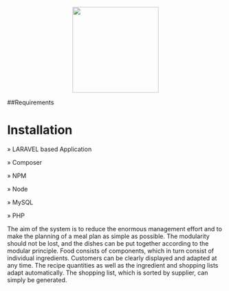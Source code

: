 <p align="center"><img src="https://cateringchef.de/img/LogoOpen.png" width="200"></p>

##Requirements
<h1>Installation</h1>
<p>&raquo; LARAVEL based Application</p>
<p>&raquo; Composer</p>
<p>&raquo; NPM</p>
<p>&raquo; Node</p>
<p>&raquo; MySQL</p>
<p>&raquo; PHP</p>

<p>The aim of the system is to reduce the enormous management effort and to make the planning of a meal plan as simple as possible. The modularity should not be lost, and the dishes can be put together according to the modular principle. Food consists of components, which in turn consist of individual ingredients. Customers can be clearly displayed and adapted at any time. The recipe quantities as well as the ingredient and shopping lists adapt automatically. The shopping list, which is sorted by supplier, can simply be generated.</p>




